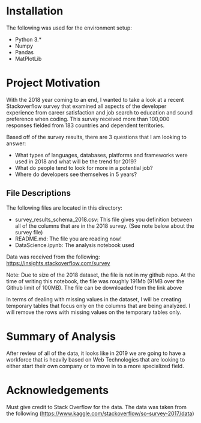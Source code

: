 # Installation
The following was used for the environment setup:
- Python 3.*
- Numpy
- Pandas
- MatPlotLib

# Project Motivation

With the 2018 year coming to an end, I wanted to take a look at a recent Stackoverflow survey that examined all aspects of the developer experience from career satisfaction and job search to education and sound preference when coding. This survey received more than 100,000 responses fielded from 183 countries and dependent territories.

Based off of the survey results, there are 3 questions that I am looking to answer:
- What types of languages, databases, platforms and frameworks were used in 2018 and what will be the trend for 2019?
- What do people tend to look for more in a potential job?
- Where do developers see themselves in 5 years?
        
## File Descriptions
The following files are located in this directory:
- survey_results_schema_2018.csv: This file gives you definition between all of the columns that are in the 2018 survey.  (See note below about the survey file)
- README.md: The file you are reading now!
- DataScience.ipynb: The analysis notebook used

Data was received from the following:
https://insights.stackoverflow.com/survey

Note: Due to size of the 2018 dataset, the file is not in my github repo.  At the time of writing this notebook, the file was roughly 191Mb (91MB over the Github limit of 100MB).  The file can be downloaded from the link above

In terms of dealing with missing values in the dataset, I will be creating temporary tables that focus only on the columns that are being analyzed.  I will remove the rows with missing values on the temporary tables only.  

# Summary of Analysis

After review of all of the data, it looks like in 2019 we are going to have a workforce that is heavily based on Web Technologies that are looking to either start their own company or to move in to a more specialized field.

# Acknowledgements

Must give credit to Stack Overflow for the data. The data was taken from the following (https://www.kaggle.com/stackoverflow/so-survey-2017/data)
